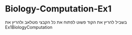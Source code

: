 # Biology-Computation-Ex1
בשביל להריץ את הקוד פשוט לפתוח את כל הקבצי מטלאב ולהריץ את Ex1BiologyComputation 
